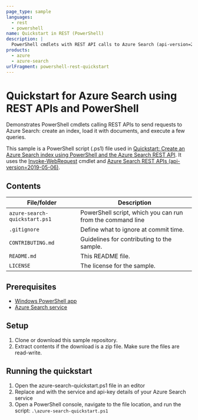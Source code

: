 ```yaml
---
page_type: sample
languages:
  - rest
  - powershell
name: Quickstart in REST (PowerShell)
description: |
  PowerShell cmdlets with REST API calls to Azure Search (api-version=2019-05-06), demonstrating index definition, data ingestion, and query execution. 
products:
  - azure
  - azure-search
urlFragment: powershell-rest-quickstart
---
```


# Quickstart for Azure Search using REST APIs and PowerShell

Demonstrates PowerShell cmdlets calling REST APIs to send requests to Azure Search: create an index, load it with documents, and execute a few queries. 

This sample is a PowerShell script (.ps1) file used in [Quickstart: Create an Azure Search index using PowerShell and the Azure Search REST API](https://docs.microsoft.com/azure/search/search-get-started-powershell). It uses the [Invoke-WebRequest](https://docs.microsoft.com/powershell/module/microsoft.powershell.utility/invoke-webrequest?view=powershell-6) cmdlet and [Azure Search REST APIs (api-version=2019-05-06)](https://docs.microsoft.com/rest/api/searchservice/).

## Contents

| File/folder | Description |
|-------------|-------------|
| `azure-search-quickstart.ps1` | PowerShell script, which you can run from the command line |
| `.gitignore` | Define what to ignore at commit time. |
| `CONTRIBUTING.md` | Guidelines for contributing to the sample. |
| `README.md` | This README file. |
| `LICENSE`   | The license for the sample. |

## Prerequisites

- [Windows PowerShell app](https://docs.microsoft.com/powershell/scripting/components/ise/introducing-the-windows-powershell-ise?view=powershell-6)
- [Azure Search service](https://docs.microsoft.com/azure/search/search-create-service-portal)

## Setup

1. Clone or download this sample repository.
1. Extract contents if the download is a zip file. Make sure the files are read-write.

## Running the quickstart
1. Open the azure-search-quickstart.ps1 file in an editor
1. Replace <YOUR-SERVICE-NAME> and <YOUR-ADMIN-API-KEY> with the service and api-key details of your Azure Search service
1. Open a PowerShell console, navigate to the file location, and run the script: `.\azure-search-quickstart.ps1`

